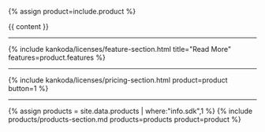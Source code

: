 {% assign product=include.product %}

<article class="paper">
  {{ content }}

  <hr />
  
  {% include kankoda/licenses/feature-section.html title="Read More" features=product.features %}
  
  <hr />
  
  {% include kankoda/licenses/pricing-section.html product=product button=1 %}

  <hr />

  {% assign products = site.data.products | where:"info.sdk",1 %}
  {% include products/products-section.md products=products product=product %}
</article>